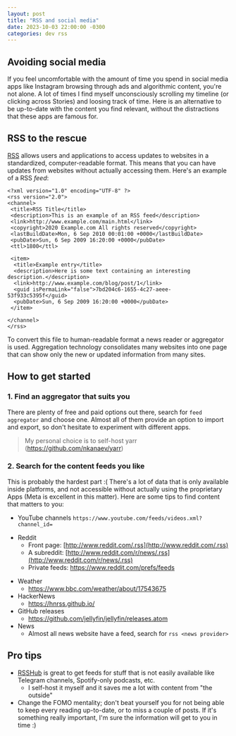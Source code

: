 ```yaml
---
layout: post
title: "RSS and social media"
date: 2023-10-03 22:00:00 -0300
categories: dev rss
---
```


## Avoiding social media
If you feel uncomfortable with the amount of time you spend in social media apps like Instagram browsing through ads and algorithmic content, you're not alone. A lot of times I find myself unconsciously scrolling my timeline (or clicking across Stories) and loosing track of time. Here is an alternative to be up-to-date with the content you find relevant, without the distractions that these apps are famous for.

## RSS to the rescue
[RSS](https://en.wikipedia.org/wiki/RSS) allows users and applications to access updates to websites in a standardized, computer-readable format. This means that you can have updates from websites without actually accessing them. Here's an example of a RSS _feed_:
```
<?xml version="1.0" encoding="UTF-8" ?>
<rss version="2.0">
<channel>
 <title>RSS Title</title>
 <description>This is an example of an RSS feed</description>
 <link>http://www.example.com/main.html</link>
 <copyright>2020 Example.com All rights reserved</copyright>
 <lastBuildDate>Mon, 6 Sep 2010 00:01:00 +0000</lastBuildDate>
 <pubDate>Sun, 6 Sep 2009 16:20:00 +0000</pubDate>
 <ttl>1800</ttl>

 <item>
  <title>Example entry</title>
  <description>Here is some text containing an interesting description.</description>
  <link>http://www.example.com/blog/post/1</link>
  <guid isPermaLink="false">7bd204c6-1655-4c27-aeee-53f933c5395f</guid>
  <pubDate>Sun, 6 Sep 2009 16:20:00 +0000</pubDate>
 </item>

</channel>
</rss>
```
To convert this file to human-readable format a news reader or aggregator is used. Aggregation technology consolidates many websites into one page that can show only the new or updated information from many sites.
## How to get started
### 1. Find an aggregator that suits you
There are plenty of free and paid options out there, search for `feed aggregator` and choose one. Almost all of them provide an option to import and export, so don't hesitate to experiment with different apps.
> My personal choice is to self-host yarr (https://github.com/nkanaev/yarr)

### 2. Search for the content feeds you like
This is probably the hardest part :( There's a lot of data that is only available inside platforms, and not accessible without actually using the proprietary Apps (Meta is excellent in this matter). Here are some tips to find content that matters to you:
- YouTube channels
`https://www.youtube.com/feeds/videos.xml?channel_id=`
* Reddit
	- Front page: [http://www.reddit.com/.rss](http://www.reddit.com/.rss)
	- A subreddit: [http://www.reddit.com/r/news/.rss](http://www.reddit.com/r/news/.rss)
	- Private feeds: https://www.reddit.com/prefs/feeds
- Weather
	- https://www.bbc.com/weather/about/17543675
- HackerNews
	- https://hnrss.github.io/
- GitHub releases
	- https://github.com/jellyfin/jellyfin/releases.atom
- News
	- Almost all news website have a feed, search for `rss <news provider>`
## Pro tips
- [RSSHub](https://github.com/DIYgod/RSSHub) is great to get feeds for stuff that is not easily available like Telegram channels, Spotify-only podcasts, etc.
  - I self-host it myself and it saves me a lot with content from "the outside"
- Change the FOMO mentality; don't beat yourself you for not being able to keep every reading up-to-date, or to miss a couple of posts. If it's something really important, I'm sure the information will get to you in time :)

